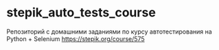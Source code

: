 # stepik_auto_tests_course
Репозиторий с домашними заданиями по курсу автотестирования на Python + Selenium
https://stepik.org/course/575
